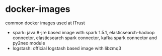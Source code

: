 # docker-images
common docker images used at ITrust

* spark: java:8-jre based image with spark 1.5.1, elasticsearch-hadoop connector, elasticsearch spark connector, kafka spark connector and py2neo module
* logstash: official logstash based image with libzmq3
